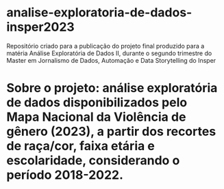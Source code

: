 # analise-exploratoria-de-dados-insper2023
Repositório criado para a publicação do projeto final produzido para a matéria Análise Exploratória de Dados II, durante o segundo trimestre do Master em Jornalismo de Dados, Automação e Data Storytelling do Insper

# Sobre o projeto: análise exploratória de dados disponibilizados pelo Mapa Nacional da Violência de gênero (2023), a partir dos recortes de raça/cor, faixa etária e escolaridade, considerando o período 2018-2022. 
